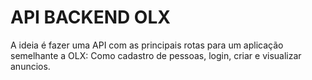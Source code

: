 # API BACKEND OLX

A ideia é fazer uma API com as principais rotas para um aplicação semelhante a OLX:
Como cadastro de pessoas, login, criar e visualizar anuncios.